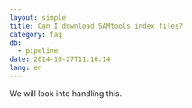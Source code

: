 ```yaml
---
layout: simple
title: Can I download SAMtools index files?
category: faq
db:
  - pipeline
date: 2014-10-27T11:16:14
lang: en
---
```




We will look into handling this.